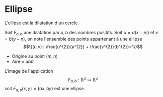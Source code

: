 # Ellipse
L'ellipse est la dilatation d'un cercle.

Soit $F_{a,b}$ une dilatation par $a,b$ des nombres positifs.
Soit $u=a(x-m)$ et $v=b(y-n)$, on note l'ensemble des points appartenant à une ellipse $$\{(u,v) : \frac{u^{2}}{a^{2}} + \frac{v^{2}}{b^{2}}=1\}$$

- Origine au point $(m,n)$
- Aire = $ab\pi$

L'image de l'application $$F_{a,b}:\mathbb{R^{2}} \longmapsto \mathbb{R^2}$$
soit $F_{a,b}(x,y)=(ax,by)$ est une ellipse.
